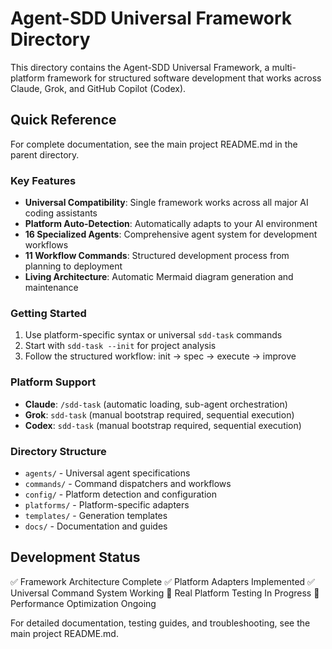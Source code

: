 # Agent-SDD Universal Framework Directory

This directory contains the Agent-SDD Universal Framework, a multi-platform framework for structured software development that works across Claude, Grok, and GitHub Copilot (Codex).

## Quick Reference

For complete documentation, see the main project README.md in the parent directory.

### Key Features
- **Universal Compatibility**: Single framework works across all major AI coding assistants
- **Platform Auto-Detection**: Automatically adapts to your AI environment
- **16 Specialized Agents**: Comprehensive agent system for development workflows
- **11 Workflow Commands**: Structured development process from planning to deployment
- **Living Architecture**: Automatic Mermaid diagram generation and maintenance

### Getting Started
1. Use platform-specific syntax or universal `sdd-task` commands
2. Start with `sdd-task --init` for project analysis
3. Follow the structured workflow: init → spec → execute → improve

### Platform Support
- **Claude**: `/sdd-task` (automatic loading, sub-agent orchestration)
- **Grok**: `sdd-task` (manual bootstrap required, sequential execution)
- **Codex**: `sdd-task` (manual bootstrap required, sequential execution)

### Directory Structure
- `agents/` - Universal agent specifications
- `commands/` - Command dispatchers and workflows
- `config/` - Platform detection and configuration
- `platforms/` - Platform-specific adapters
- `templates/` - Generation templates
- `docs/` - Documentation and guides

## Development Status
✅ Framework Architecture Complete
✅ Platform Adapters Implemented
✅ Universal Command System Working
🚧 Real Platform Testing In Progress
🚧 Performance Optimization Ongoing

For detailed documentation, testing guides, and troubleshooting, see the main project README.md.
